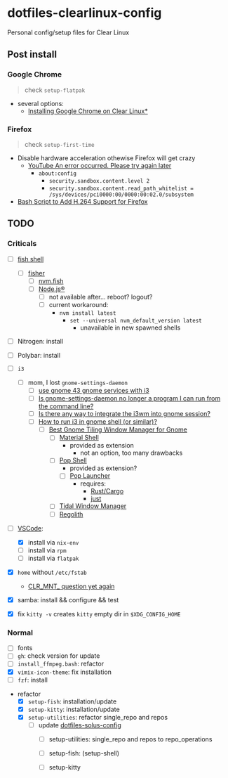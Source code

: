 # dotfiles-clearlinux-config
Personal config/setup files for Clear Linux

## Post install

### Google Chrome

> check `setup-flatpak`

- several options:
	- [Installing Google Chrome on Clear Linux*](https://community.clearlinux.org/t/installing-google-chrome-on-clear-linux/1132)

### Firefox

> check `setup-first-time`

- Disable hardware acceleration othewise Firefox will get crazy
	- [YouTube An error occurred. Please try again later](https://community.clearlinux.org/t/youtube-an-error-occurred-please-try-again-later/4451/3)
		- `about:config`
			- `security.sandbox.content.level 2`
			- `security.sandbox.content.read_path_whitelist = /sys/devices/pci0000:00/0000:00:02.0/subsystem`
- [Bash Script to Add H.264 Support for Firefox](https://community.clearlinux.org/t/bash-script-to-add-h-264-support-for-firefox/2367)

## TODO

### Criticals

- [ ] [fish shell](https://fishshell.com/)
	- [ ] [fisher](https://github.com/jorgebucaran/fisher)
		- [ ] [nvm.fish](https://github.com/jorgebucaran/nvm.fish)
		 - [ ] [Node.js®](https://nodejs.org/en/)
		 	- [ ] not available after... reboot? logout?
		 	 - [ ] current workaround:
		 	 	- `nvm install latest`
		 	 		- `set --universal nvm_default_version latest`
		 	 			- unavailable in new spawned shells
		
- [ ] Nitrogen: install
- [ ] Polybar: install

- [ ] `i3`
	- [ ] mom, I lost `gnome-settings-daemon`
		- [ ] [use gnome 43 gnome services with i3](https://www.google.com/search?q=use+gnome+43+gnome+services+with+i3)
		- [ ] [Is gnome-settings-daemon no longer a program I can run from the command line?](https://www.reddit.com/r/gnome/comments/wt8oml/is_gnomesettingsdaemon_no_longer_a_program_i_can/)
		- [ ] [Is there any way to integrate the i3wm into gnome session?](https://www.reddit.com/r/gnome/comments/j9tt0j/is_there_any_way_to_integrate_the_i3wm_into_gnome/)
		- [ ] [How to run i3 in gnome shell (or similar)?](https://www.reddit.com/r/i3wm/comments/2nv3hn/how_to_run_i3_in_gnome_shell_or_similar/)
			- [ ] [Best Gnome Tiling Window Manager for Gnome](https://www.reddit.com/r/gnome/comments/hg5mun/best_gnome_tiling_window_manager_for_gnome/)
				- [ ] [Material Shell](https://github.com/material-shell/material-shell)
					- provided as extension
						- not an option, too many drawbacks
				- [ ] [Pop Shell](https://github.com/pop-os/shell)
					- provided as extension?
					- [ ] [Pop Launcher](https://github.com/pop-os/launcher)
						- requires:
							- [Rust/Cargo](https://www.rust-lang.org/)
							- [just](https://github.com/casey/just)
						
				- [ ] [Tidal Window Manager](https://github.com/rustysec/tidalwm)
				- [ ] [Regolith](https://regolith-linux.org/)

- [ ] [VSCode](https://code.visualstudio.com):
	- [x] install via `nix-env`
	- [ ] install via `rpm`
	- [ ] install via `flatpak`

- [x] `home` without `/etc/fstab`
	- [CLR_MNT_ question yet again](https://community.clearlinux.org/t/clr-mnt-question-yet-again/8101/3)
- [x] samba: install && configure && test
- [x] fix `kitty -v` creates `kitty` empty dir in `$XDG_CONFIG_HOME`

### Normal

- [ ] fonts
- [ ] `gh`: check version for update
- [ ] `install_ffmpeg.bash`: refactor
- [x] `vimix-icon-theme`: fix installation
- [ ] `fzf`: install
- refactor
	- [x] `setup-fish`: installation/update
	- [x] `setup-kitty`: installation/update
	- [x] `setup-utilities`: refactor single_repo and repos
		- [ ] update [dotfiles-solus-config](https://github.com/maxdevjs/dotfiles-solus-config)
			- [ ] setup-utilities: single_repo and repos to repo_operations
			- [ ] setup-fish: (setup-shell)
			- [ ] setup-kitty

